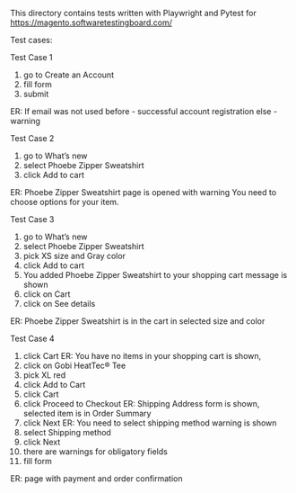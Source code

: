 This directory contains tests written with Playwright and Pytest for https://magento.softwaretestingboard.com/

Test cases:

Test Case 1
1. go to Create an Account
2. fill form
3. submit

ER: If email was not used before - successful account registration
else - warning

Test Case 2
1. go to What’s new
2. select Phoebe Zipper Sweatshirt
3. click Add to cart

ER: Phoebe Zipper Sweatshirt page is opened with warning You need to choose options for your item.

Test Case 3
1. go to What’s new
2. select Phoebe Zipper Sweatshirt
3. pick XS size and Gray color
4. click Add to cart
5. You added Phoebe Zipper Sweatshirt to your shopping cart message is shown
6. click on Cart
7. click on See details

ER:  Phoebe Zipper Sweatshirt is in the cart in selected size and color

Test Case 4
1. click Cart
ER: You have no items in your shopping cart is shown,
2. click on Gobi HeatTec® Tee
3. pick XL red
4. click Add to Cart
5. click Cart
6. click Proceed to Checkout
ER: Shipping Address form is shown, selected item is in Order Summary
7. click Next
ER: You need to select shipping method warning is shown
8. select Shipping method
9. click Next
10. there are warnings for obligatory fields
11. fill form

ER: page with payment and order confirmation